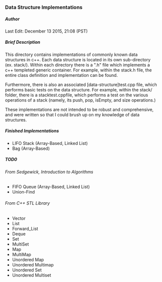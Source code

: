 ### Data Structure Implementations

##### Author
Last Edit: December 13 2015, 21:08 (PST)

##### Brief Description

This directory contains implementations of commonly known data structures in 
c++. Each data structure is located in its own sub-directory (ex. stack/).
Within each directory there is a ".h" file which implements a c++ templeted 
generic container. For example, within the stack.h file, the entire class 
definition and implementation can be found. 

Furthermore, there is also an associated [data-structure]test.cpp file, which 
performs basic tests on the data structure. For example, within the stack/ 
folder, there is a stacktest.cppfile, which performs a test on the various operations 
of a stack (namely, its push, pop, isEmpty, and size operations.)

These implementations are not intended to be robust and comprehensive, and 
were written so that I could brush up on my knowledge of data structures.

##### Finished Implementations

- LIFO Stack (Array-Based, Linked List)
- Bag (Array-Based)

##### TOD0

###### From Sedgewick, Introduction to Algorithms 

- FIFO Queue (Array-Based, Linked List)
- Union-Find

###### From C++ STL Library

- Vector
- List
- Forward_List
- Deque
- Set
- MultiSet
- Map
- MultiMap
- Unordered Map
- Unordered Multimap
- Unordered Set
- Unordered Multiset

